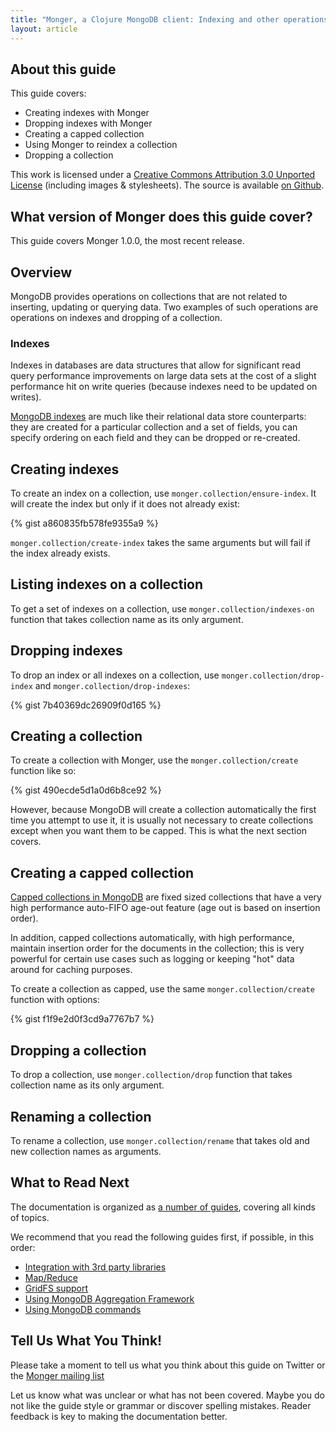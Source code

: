```yaml
---
title: "Monger, a Clojure MongoDB client: Indexing and other operations on collections"
layout: article
---
```


## About this guide

This guide covers:

 * Creating indexes with Monger
 * Dropping indexes with Monger
 * Creating a capped collection
 * Using Monger to reindex a collection
 * Dropping a collection


This work is licensed under a <a rel="license" href="http://creativecommons.org/licenses/by/3.0/">Creative Commons Attribution 3.0 Unported License</a> (including images & stylesheets). The source is available [on Github](https://github.com/clojurewerkz/monger.docs).


## What version of Monger does this guide cover?

This guide covers Monger 1.0.0, the most recent release.


## Overview

MongoDB provides operations on collections that are not related to inserting, updating or querying data. Two examples of such operations are
operations on indexes and dropping of a collection.

### Indexes

Indexes in databases are data structures that allow for significant read query performance improvements on large data sets at the cost of
a slight performance hit on write queries (because indexes need to be updated on writes).

[MongoDB indexes](http://www.mongodb.org/display/DOCS/Indexes) are much like their relational data store counterparts: they are created for a particular collection and a set of fields,
you can specify ordering on each field and they can be dropped or re-created.


## Creating indexes

To create an index on a collection, use `monger.collection/ensure-index`. It will create the index but only if it does not already exist:

{% gist a860835fb578fe9355a9 %}

`monger.collection/create-index` takes the same arguments but will fail if the index already exists.


## Listing indexes on a collection

To get a set of indexes on a collection, use `monger.collection/indexes-on` function that takes collection name as its only argument.


## Dropping indexes

To drop an index or all indexes on a collection, use `monger.collection/drop-index` and `monger.collection/drop-indexes`:

{% gist 7b40369dc26909f0d165 %}


## Creating a collection

To create a collection with Monger, use the `monger.collection/create` function like so:

{% gist 490ecde5d1a0d6b8ce92 %}

However, because MongoDB will create a collection automatically the first time you attempt to use it, it is usually not necessary to
create collections except when you want them to be capped. This is what the next section covers.


## Creating a capped collection

[Capped collections in MongoDB](http://www.mongodb.org/display/DOCS/Capped+Collections) are fixed sized collections that have a very high performance auto-FIFO age-out feature (age out is based on insertion order).

In addition, capped collections automatically, with high performance, maintain insertion order for the documents in the collection;
this is very powerful for certain use cases such as logging or keeping "hot" data around for caching purposes.

To create a collection as capped, use the same `monger.collection/create` function with options:

{% gist f1f9e2d0f3cd9a7767b7 %}


## Dropping a collection

To drop a collection, use `monger.collection/drop` function that takes collection name as its only argument.


## Renaming a collection

To rename a collection, use `monger.collection/rename` that takes old and new collection names as arguments.


## What to Read Next

The documentation is organized as [a number of guides](/articles/guides.html), covering all kinds of topics.

We recommend that you read the following guides first, if possible, in this order:

 * [Integration with 3rd party libraries](/articles/integration.html)
 * [Map/Reduce](/articles/mapreduce.html)
 * [GridFS support](/articles/gridfs.html)
 * [Using MongoDB Aggregation Framework](/articles/aggregation.html)
 * [Using MongoDB commands](/articles/commands.html)


## Tell Us What You Think!

Please take a moment to tell us what you think about this guide on Twitter or the [Monger mailing list](https://groups.google.com/forum/#!forum/clojure-mongodb)

Let us know what was unclear or what has not been covered. Maybe you do not like the guide style or grammar or discover spelling mistakes. Reader feedback is key to making the documentation better.

